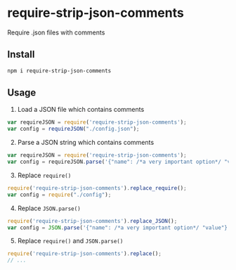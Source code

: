 # require-strip-json-comments

Require .json files with comments

## Install

```sh
npm i require-strip-json-comments
```

## Usage

1. Load a JSON file which contains comments

```js
var requireJSON = require('require-strip-json-comments');
var config = requireJSON("./config.json");
```

2. Parse a JSON string which contains comments

```js
var requireJSON = require('require-strip-json-comments');
var config = requireJSON.parse('{"name": /*a very important option*/ "value"}');
```

3. Replace `require()`

```js
require('require-strip-json-comments').replace_require();
var config = require("./config");
```

4. Replace `JSON.parse()`

```js
require('require-strip-json-comments').replace_JSON();
var config = JSON.parse('{"name": /*a very important option*/ "value"}');
```

5. Replace `require()` and `JSON.parse()`

```js
require('require-strip-json-comments').replace();
// ...
```

